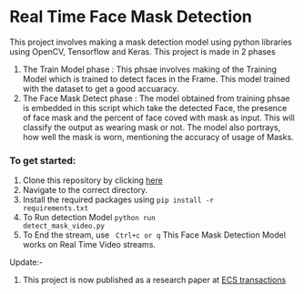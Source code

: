 # Real Time Face Mask Detection
This project involves making a mask detection model using python libraries using OpenCV, Tensorflow and Keras.
This project is made in 2 phases
1. The Train Model phase : This phsae involves making of the Training Model which is trained to detect faces in the Frame. This model trained with the dataset to get a good accuaracy.
2. The Face Mask Detect phase : The model obtained from training phsae is embedded in this script which take the detected Face, the presence of face mask and the percent of face coved with mask as input. This will classify the output as wearing mask or not. The model also portrays, how well the mask is worn, mentioning the accuracy of usage of Masks. 

### To get started:
1. Clone this repository by clicking [here](https://github.com/vedantpople4/Mask_detection.git)
2. Navigate to the correct directory.
3. Install the required packages using <code>pip install -r requirements.txt</code>
4. To Run detection Model <code>python run detect_mask_video.py</code>
5. To End the stream, use <code> Ctrl+c or q</code>
This Face Mask Detection Model works on Real Time Video streams. 

Update:-
1. This project is now published as a research paper at [ECS transactions](https://iopscience.iop.org/article/10.1149/10701.8275ecst)

